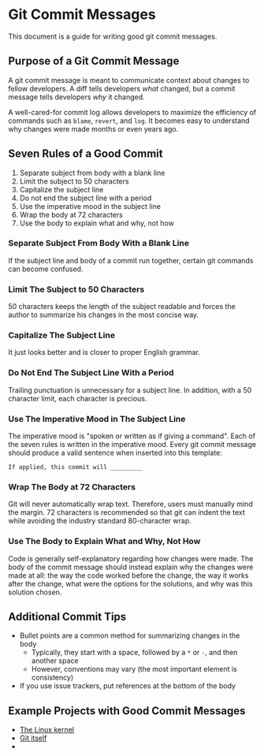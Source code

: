 # Git Commit Messages

This document is a guide for writing good git commit messages.

## Purpose of a Git Commit Message

A git commit message is meant to communicate context about changes to fellow developers. A diff tells developers _what_ changed, but a commit message tells developers _why_ it changed.

A well-cared-for commit log allows developers to maximize the efficiency of commands such as `blame`, `revert`, and `log`. It becomes easy to understand why changes were made months or even years ago.

## Seven Rules of a Good Commit

1. Separate subject from body with a blank line
2. Limit the subject to 50 characters
3. Capitalize the subject line
4. Do not end the subject line with a period
5. Use the imperative mood in the subject line
6. Wrap the body at 72 characters
7. Use the body to explain what and why, not how

### Separate Subject From Body With a Blank Line

If the subject line and body of a commit run together, certain git commands can become confused.

### Limit The Subject to 50 Characters

50 characters keeps the length of the subject readable and forces the author to summarize his changes in the most concise way.

### Capitalize The Subject Line

It just looks better and is closer to proper English grammar.

### Do Not End The Subject Line With a Period

Trailing punctuation is unnecessary for a subject line. In addition, with a 50 character limit, each character is precious.

### Use The Imperative Mood in The Subject Line

The imperative mood is "spoken or written as if giving a command". Each of the seven rules is written in the imperative mood. Every git commit message should produce a valid sentence when inserted into this template:
```
If applied, this commit will _________
```

### Wrap The Body at 72 Characters

Git will never automatically wrap text. Therefore, users must manually mind the margin. 72 characters is recommended so that git can indent the text while avoiding the industry standard 80-character wrap.

### Use The Body to Explain What and Why, Not How

Code is generally self-explanatory regarding how changes were made. The body of the commit message should instead explain why the changes were made at all: the way the code worked before the change, the way it works after the change, what were the options for the solutions, and why was this solution chosen.

## Additional Commit Tips

* Bullet points are a common method for summarizing changes in the body
    * Typically, they start with a space, followed by a `*` or `-`, and then another space
    * However, conventions may vary (the most important element is consistency)
* If you use issue trackers, put references at the bottom of the body

## Example Projects with Good Commit Messages

* [The Linux kernel](https://github.com/torvalds/linux/commits/master)
* [Git itself](https://github.com/git/git/commits/master)
* 
